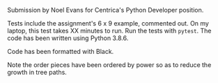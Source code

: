 Submission by Noel Evans for Centrica's Python Developer position.

Tests include the assignment's 6 x 9 example, commented out. On my laptop, this test takes XX minutes to run. Run the tests with `pytest`. The code has been written using Python 3.8.6.

Code has been formatted with Black.

Note the order pieces have been ordered by power so as to reduce the growth in tree paths.
